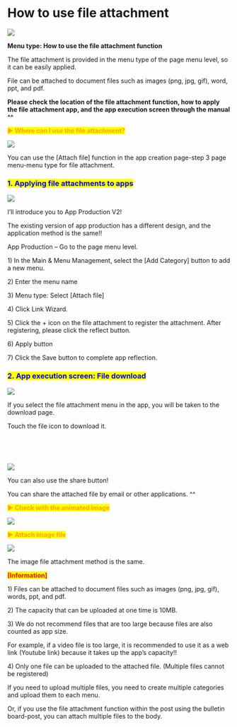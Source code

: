 # How to use file attachment

![](https://support.swing2app.com/wp-content/uploads/2020/07/fileatt.png)

**Menu type: How to use the file attachment function**

The file attachment is provided in the menu type of the page menu level, so it can be easily applied.

File can be attached to document files such as images (png, jpg, gif), word, ppt, and pdf.

**Please check the location of the file attachment function, how to apply the file attachment app, and the app execution screen through the manual ^^**



<mark style="color:orange;">**▶ Where can I use the file attachment?**</mark>

![](https://support.swing2app.com/wp-content/uploads/2020/07/Group-2744.png)

You can use the \[Attach file] function in the app creation page-step 3 page menu-menu type for file attachment.



### <mark style="color:blue;">**1. Applying file attachments to apps**</mark>

![](https://support.swing2app.com/wp-content/uploads/2020/07/Group-2745.png)

I’ll introduce you to App Production V2!

The existing version of app production has a different design, and the application method is the same!!

App Production – Go to the page menu level.

1\) In the Main & Menu Management, select the \[Add Category] button to add a new menu.

2\) Enter the menu name

3\) Menu type: Select \[Attach file]

4\) Click Link Wizard.

5\) Click the + icon on the file attachment to register the attachment. After registering, please click the reflect button.

6\) Apply button

7\) Click the Save button to complete app reflection.



### <mark style="color:blue;">**2. App execution screen: File download**</mark>

![](https://support.swing2app.com/wp-content/uploads/2020/07/4@3x.png)

If you select the file attachment menu in the app, you will be taken to the download page.

Touch the file icon to download it.

​

​

![](https://support.swing2app.com/wp-content/uploads/2020/07/5@3x.png)

You can also use the share button!

You can share the attached file by email or other applications. ^^



<mark style="color:orange;">**▶ Check with the animated image**</mark>

![](https://support.swing2app.com/wp-content/uploads/2020/07/%EB%85%B9%ED%99%94\_2020\_08\_13\_16\_20\_45\_354.gif)

<mark style="color:orange;">**▶ Attach image file**</mark>



![](https://support.swing2app.com/wp-content/uploads/2020/07/%EB%85%B9%ED%99%94\_2020\_08\_13\_16\_15\_44\_707.gif)

The image file attachment method is the same.



<mark style="color:red;">**\[Information]**</mark>

1\) Files can be attached to document files such as images (png, jpg, gif), words, ppt, and pdf.

2\) The capacity that can be uploaded at one time is 10MB.

3\) We do not recommend files that are too large because files are also counted as app size.

For example, if a video file is too large, it is recommended to use it as a web link (Youtube link) because it takes up the app’s capacity!!

4\) Only one file can be uploaded to the attached file. (Multiple files cannot be registered)

If you need to upload multiple files, you need to create multiple categories and upload them to each menu.

Or, if you use the file attachment function within the post using the bulletin board-post, you can attach multiple files to the body.
